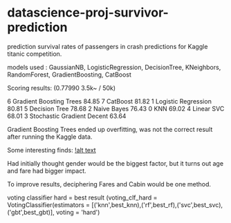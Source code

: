 # datascience-proj-survivor-prediction
prediction survival rates of passengers in crash
predictions for Kaggle titanic competition.

models used : GaussianNB, LogisticRegression, DecisionTree, KNeighbors, RandomForest, GradientBoosting, CatBoost

Scoring results: (0.77990 3.5k~ / 50k)

6	Gradient Boosting Trees	84.85
7	CatBoost	81.82
1	Logistic Regression	80.81
5	Decision Tree	78.68
2	Naive Bayes	76.43
0	KNN	69.02
4	Linear SVC	68.01
3	Stochastic Gradient Decent	63.64

Gradient Boosting Trees ended up overfitting, was not the correct result after running the Kaggle data.

Some interesting finds: 
 [!alt text](https://github.com/Kim-matthew-0422/datascience-proj-survivor-prediction/blob/main/Factirs.png)
 
 Had initially thought gender would be the biggest factor, but it turns out age and fare had bigger impact.
 
 To improve results, deciphering Fares and Cabin would be one method. 
 
 voting classifier hard = best result 
 (voting_clf_hard = VotingClassifier(estimators = [('knn',best_knn),('rf',best_rf),('svc',best_svc),('gbt',best_gbt)], voting = 'hard')
